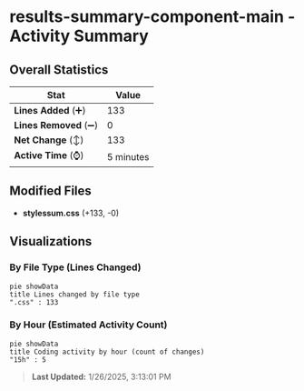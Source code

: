 # results-summary-component-main - Activity Summary 

## Overall Statistics

| Stat                   | Value                                                             |
| ---------------------- | ----------------------------------------------------------------- |
| **Lines Added** (➕)   | 133                                          |
| **Lines Removed** (➖) | 0                                        |
| **Net Change** (↕)    | 133                |
| **Active Time** (⌚)   | 5 minutes |


## Modified Files
- **stylessum.css** (+133, -0)

## Visualizations

### By File Type (Lines Changed)

```mermaid
pie showData
title Lines changed by file type
".css" : 133
```

### By Hour (Estimated Activity Count)

```mermaid
pie showData
title Coding activity by hour (count of changes)
"15h" : 5
```


> **Last Updated:** 1/26/2025, 3:13:01 PM